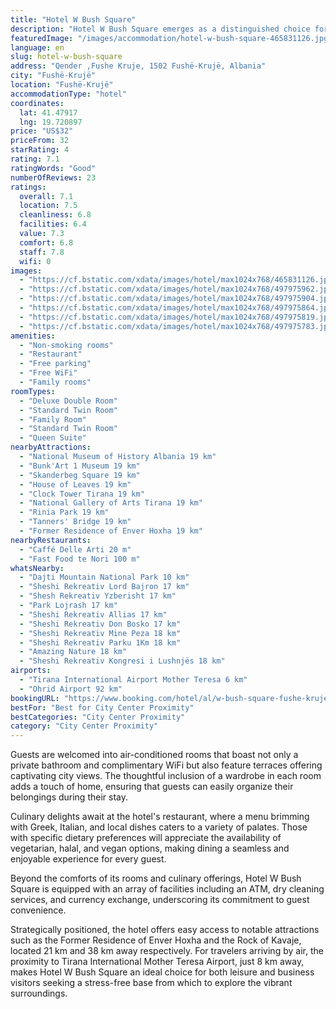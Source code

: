 ```yaml
---
title: "Hotel W Bush Square"
description: "Hotel W Bush Square emerges as a distinguished choice for travelers seeking comfort and convenience in Fushë-Krujë."
featuredImage: "/images/accommodation/hotel-w-bush-square-465831126.jpg"
language: en
slug: hotel-w-bush-square
address: "Qender ,Fushe Kruje, 1502 Fushë-Krujë, Albania"
city: "Fushë-Krujë"
location: "Fushë-Krujë"
accommodationType: "hotel"
coordinates:
  lat: 41.47917
  lng: 19.720897
price: "US$32"
priceFrom: 32
starRating: 4
rating: 7.1
ratingWords: "Good"
numberOfReviews: 23
ratings:
  overall: 7.1
  location: 7.5
  cleanliness: 6.8
  facilities: 6.4
  value: 7.3
  comfort: 6.8
  staff: 7.8
  wifi: 0
images:
  - "https://cf.bstatic.com/xdata/images/hotel/max1024x768/465831126.jpg?k=4994d67fbd1ff51e465aced1dbffda6a7083e828102b7f10ce085a228be6f572&o=&hp=1"
  - "https://cf.bstatic.com/xdata/images/hotel/max1024x768/497975962.jpg?k=042f92802a1f6be471bde359c945155633b21f365c478992885f929dcecdac34&o=&hp=1"
  - "https://cf.bstatic.com/xdata/images/hotel/max1024x768/497975904.jpg?k=c7237c2a3b0b7a3cb170a5a5fce873b4ff13af7f18164cc32e9f525272b85eae&o=&hp=1"
  - "https://cf.bstatic.com/xdata/images/hotel/max1024x768/497975864.jpg?k=b55e3cf4897b12a0a731d81941cb327d8ddf509091a5cae0c33671b35b2ba2e9&o=&hp=1"
  - "https://cf.bstatic.com/xdata/images/hotel/max1024x768/497975819.jpg?k=430c2e1e3745706b8106d5235b35daed24575efc29b96f6941ba83560515bb8c&o=&hp=1"
  - "https://cf.bstatic.com/xdata/images/hotel/max1024x768/497975783.jpg?k=95d97979bf2521d7bdd4cd5005b37f7ab0a3256aef0bb5668c8c434b724c4bc7&o=&hp=1"
amenities:
  - "Non-smoking rooms"
  - "Restaurant"
  - "Free parking"
  - "Free WiFi"
  - "Family rooms"
roomTypes:
  - "Deluxe Double Room"
  - "Standard Twin Room"
  - "Family Room"
  - "Standard Twin Room"
  - "Queen Suite"
nearbyAttractions:
  - "National Museum of History Albania 19 km"
  - "Bunk'Art 1 Museum 19 km"
  - "Skanderbeg Square 19 km"
  - "House of Leaves 19 km"
  - "Clock Tower Tirana 19 km"
  - "National Gallery of Arts Tirana 19 km"
  - "Rinia Park 19 km"
  - "Tanners' Bridge 19 km"
  - "Former Residence of Enver Hoxha 19 km"
nearbyRestaurants:
  - "Caffé Delle Arti 20 m"
  - "Fast Food te Nori 100 m"
whatsNearby:
  - "Dajti Mountain National Park 10 km"
  - "Sheshi Rekreativ Lord Bajron 17 km"
  - "Shesh Rekreativ Yzberisht 17 km"
  - "Park Lojrash 17 km"
  - "Sheshi Rekreativ Allias 17 km"
  - "Sheshi Rekreativ Don Bosko 17 km"
  - "Sheshi Rekreativ Mine Peza 18 km"
  - "Sheshi Rekreativ Parku 1Km 18 km"
  - "Amazing Nature 18 km"
  - "Sheshi Rekreativ Kongresi i Lushnjës 18 km"
airports:
  - "Tirana International Airport Mother Teresa 6 km"
  - "Ohrid Airport 92 km"
bookingURL: "https://www.booking.com/hotel/al/w-bush-square-fushe-kruje2.en-gb.html?aid=8035640"
bestFor: "Best for City Center Proximity"
bestCategories: "City Center Proximity"
category: "City Center Proximity"
---
```


Guests are welcomed into air-conditioned rooms that boast not only a private bathroom and complimentary WiFi but also feature terraces offering captivating city views. The thoughtful inclusion of a wardrobe in each room adds a touch of home, ensuring that guests can easily organize their belongings during their stay.

Culinary delights await at the hotel's restaurant, where a menu brimming with Greek, Italian, and local dishes caters to a variety of palates. Those with specific dietary preferences will appreciate the availability of vegetarian, halal, and vegan options, making dining a seamless and enjoyable experience for every guest.

Beyond the comforts of its rooms and culinary offerings, Hotel W Bush Square is equipped with an array of facilities including an ATM, dry cleaning services, and currency exchange, underscoring its commitment to guest convenience. 

Strategically positioned, the hotel offers easy access to notable attractions such as the Former Residence of Enver Hoxha and the Rock of Kavaje, located 21 km and 38 km away respectively. For travelers arriving by air, the proximity to Tirana International Mother Teresa Airport, just 8 km away, makes Hotel W Bush Square an ideal choice for both leisure and business visitors seeking a stress-free base from which to explore the vibrant surroundings.